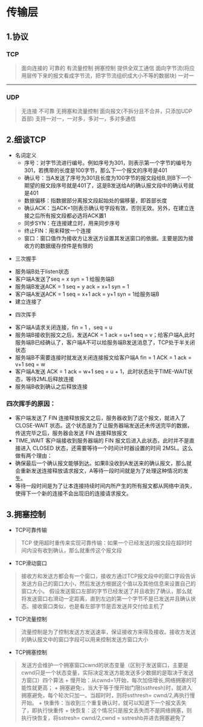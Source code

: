 # 传输层
## 1.协议
### TCP
> 面向连接的 可靠的 有流量控制 拥塞控制 提供全双工通信 面向字节流(将应用层传下来的报文看成字节流，把字节流组织成大小不等的数据块) 一对一

---

### UDP 
> 无连接 不可靠 无拥塞和流量控制 面向报文(不拆分且不合并，只添加UDP首部) 支持一对一，一对多，多对一，多对多通信


## 2.细谈TCP
 + 名词定义
    + 序号：对字节流进行编号。例如序号为301，则表示第一个字节的编号为301，若携带的长度是100字节，那么下一个报文的序号是401
    + 确认号：当A发送了序号为301且长度为100字节的报文段给B,则B下一个期望的报文段序号就是401了，这是B发送给A的确认报文段中的确认号就是401
    + 数据偏移：指数据部分离报文段起始处的偏移量，即首部长度
    + 确认ACK：当ACK=1则表示确认号字段有效，否则无效。另外，在建立连接之后所有报文段都必选将ACK置1
    + 同步SYN：在连接建立时，用来同步序号
    + 终止FIN：用来释放一个连接
    + 窗口：窗口值作为接收方让发送方设置其发送窗口的依据。主要是因为接收方的数据缓存控件是有限的
 - 三次握手
  + 服务端B处于listen状态
  + 客户端A发送了seq = x syn = 1 给服务端B
  + 服务端B发送ACK = 1 seq = y ack = x+1 syn = 1
  + 客户端A发送ACK = 1 seq = x+1 ack = y+1 syn = 1给服务端B
  + 建立连接了

 - 四次挥手
  + 客户端A请求关闭连接，fin = 1 ，seq = u
  + 服务端B接收到报文之后，发送ACK = 1 ack = u+1 seq = v；给客户端A,此时服务端B已经确认了，客户端A不可以给服务端B发送消息了，TCP处于半关闭状态
  + 服务端B不需要连接时就发送关闭连接报文给客户端A fin = 1 ACK = 1 ack = v+1 seq = w
  + 客户端A发送 ACK = 1 ack = w+1 seq = u + 1，此时状态处于TIME-WAIT状态，等待2ML后释放连接
  + 服务端B收到确认之后释放连接
  
### 四次挥手的原因：
+ 客户端发送了 FIN 连接释放报文之后，服务器收到了这个报文，就进入了 CLOSE-WAIT 状态。这个状态是为了让服务器端发送还未传送完毕的数据，传送完毕之后，服务器会发送 FIN 连接释放报文
+ TIME_WAIT
客户端接收到服务器端的 FIN 报文后进入此状态，此时并不是直接进入 CLOSED 状态，还需要等待一个时间计时器设置的时间 2MSL。这么做有两个理由：
 + 确保最后一个确认报文能够到达。如果B没收到A发送来的确认报文，那么就会重新发送连接释放请求报文，A等待一段时间就是为了处理这种情况的发生。
 + 等待一段时间是为了让本连接持续时间内所产生的所有报文都从网络中消失，使得下一个新的连接不会出现旧的连接请求报文。
## 3.拥塞控制
+ TCP可靠传输
>TCP 使用超时重传来实现可靠传输：如果一个已经发送的报文段在超时时间内没有收到确认，那么就重传这个报文段
  
+ TCP滑动窗口
>  接收方和发送方都会有一个窗口，接收方通过TCP报文段中的窗口字段告诉发送方自己的窗口大小，然后发送方根据这个值以及其他信息来设置自己的窗口大小。
假设发送窗口左部的字节已经发送了并且收到了确认，那么就将发送窗口右滑动一定距离，直到左边的第一个字节不是已发送并且确认状态。接收窗口类似，也是看左部字节是否发送并交付给主机了

- TCP流量控制
> 流量控制是为了控制发送方发送速率，保证接收方来得及接收。接收方发送的确认报文中的窗口字段可以用来控制发送方窗口大小

+ TCP拥塞控制
>发送方会维护一个拥塞窗口cwnd的状态变量（区别于发送窗口，主要是cwnd只是一个状态变量，实际决定发送方能发送多少数据的是取决于发送方窗口）四个算法
    + 慢开始：从cwnd=1开始，每次加倍增长,网络拥塞的可能性就更高；
    + 拥塞避免:，当大于等于慢开始门限(ssthresh)时，就进入拥塞避免，每个轮次只加一。当超时时，则将ssthresh= cwnd/2,再执行慢开始。
    + 快重传：当收到三个重复确认时，就可以知道下一个报文丢失了，即执行快重传
    + 快恢复：这个情况只是报文丢失而不是网络拥塞，则执行快恢复，将sstresh= cwnd/2,cwnd = sstreshb并进去拥塞避免了






